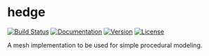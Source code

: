 # hedge

[![Build Status](https://travis-ci.org/photex/hedge.svg?branch=master)](https://travis-ci.org/photex/hedge)
[![Documentation](https://docs.rs/hedge/badge.svg)](https://docs.rs/hedge)
[![Version](https://img.shields.io/crates/v/hedge.svg)](https://crates.io/crates/hedge)
[![License](https://img.shields.io/crates/l/hedge.svg)](https://github.com/photex/hedge/blob/master/LICENSE)

A mesh implementation to be used for simple procedural modeling.

